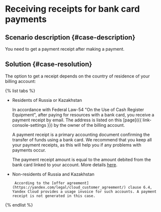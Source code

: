 # Receiving receipts for bank card payments


## Scenario description {#case-description}

You need to get a payment receipt after making a payment.

## Solution {#case-resolution}

The option to get a receipt depends on the country of residence of your billing account:

{% list tabs %}

- Residents of Russia or Kazakhstan

   In accordance with Federal Law-54 "On the Use of Cash Register Equipment", after paying for resources with a bank card, you receive a payment receipt by email.
   The address is listed on this [page]({{ link-console-settings }}) by the owner of the billing account.

   A payment receipt is a primary accounting document confirming the transfer of funds using a bank card.
   We recommend that you keep all your payment receipts, as this will help you if any problems with payments occur.

   The payment receipt amount is equal to the amount debited from the bank card linked to your account.
   More details [here](../../../billing/concepts/individual-bill).

- Non-residents of Russia and Kazakhstan

       According to the [offer agreement](https://yandex.com/legal/cloud_customer_agreement/) clause 6.4, Yandex Cloud provides a usage invoice for such accounts. A payment receipt is not generated in this case.

{% endlist %}
